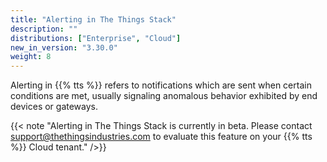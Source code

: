 ```yaml
---
title: "Alerting in The Things Stack"
description: ""
distributions: ["Enterprise", "Cloud"]
new_in_version: "3.30.0"
weight: 8
---
```


Alerting in {{% tts %}} refers to notifications which are sent when certain conditions are met, usually signaling anomalous behavior exhibited by end devices or gateways.

<!--more-->

{{< note  "Alerting in The Things Stack is currently in beta. Please contact support@thethingsindustries.com to evaluate this feature on your {{% tts %}} Cloud tenant." />}}
